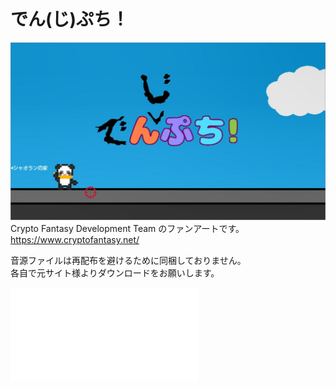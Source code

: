 # でん(じ)ぷち！

![den_petit](./image/den_petit.jpg)
Crypto Fantasy Development Team のファンアートです。  
https://www.cryptofantasy.net/

音源ファイルは再配布を避けるために同梱しておりません。  
各自で元サイト様よりダウンロードをお願いします。  

![ダウンロードが必要なファイル一覧](./audio/各自ダウンロードする音源ファイル一覧.md)
